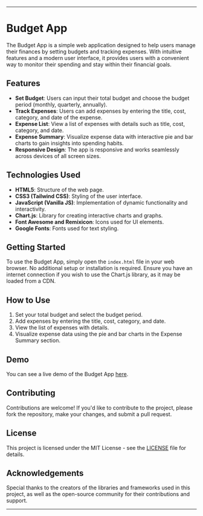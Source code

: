 
---

# Budget App

The Budget App is a simple web application designed to help users manage their finances by setting budgets and tracking expenses. With intuitive features and a modern user interface, it provides users with a convenient way to monitor their spending and stay within their financial goals.

## Features

- **Set Budget**: Users can input their total budget and choose the budget period (monthly, quarterly, annually).
- **Track Expenses**: Users can add expenses by entering the title, cost, category, and date of the expense.
- **Expense List**: View a list of expenses with details such as title, cost, category, and date.
- **Expense Summary**: Visualize expense data with interactive pie and bar charts to gain insights into spending habits.
- **Responsive Design**: The app is responsive and works seamlessly across devices of all screen sizes.

## Technologies Used

- **HTML5**: Structure of the web page.
- **CSS3 (Tailwind CSS)**: Styling of the user interface.
- **JavaScript (Vanilla JS)**: Implementation of dynamic functionality and interactivity.
- **Chart.js**: Library for creating interactive charts and graphs.
- **Font Awesome and Remixicon**: Icons used for UI elements.
- **Google Fonts**: Fonts used for text styling.

## Getting Started

To use the Budget App, simply open the `index.html` file in your web browser. No additional setup or installation is required. Ensure you have an internet connection if you wish to use the Chart.js library, as it may be loaded from a CDN.

## How to Use

1. Set your total budget and select the budget period.
2. Add expenses by entering the title, cost, category, and date.
3. View the list of expenses with details.
4. Visualize expense data using the pie and bar charts in the Expense Summary section.

## Demo

You can see a live demo of the Budget App [here](#).

## Contributing

Contributions are welcome! If you'd like to contribute to the project, please fork the repository, make your changes, and submit a pull request.

## License

This project is licensed under the MIT License - see the [LICENSE](LICENSE) file for details.

## Acknowledgements

Special thanks to the creators of the libraries and frameworks used in this project, as well as the open-source community for their contributions and support.

---
